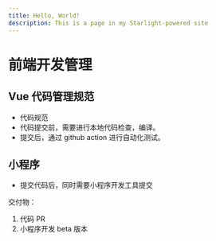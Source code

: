 ```yaml
---
title: Hello, World!
description: This is a page in my Starlight-powered site
---
```


# 前端开发管理

## Vue 代码管理规范

- 代码规范
- 代码提交前，需要进行本地代码检查，编译。
- 提交后，通过 github action 进行自动化测试。

## 小程序

- 提交代码后，同时需要小程序开发工具提交

交付物：

1. 代码 PR
2. 小程序开发 beta 版本
